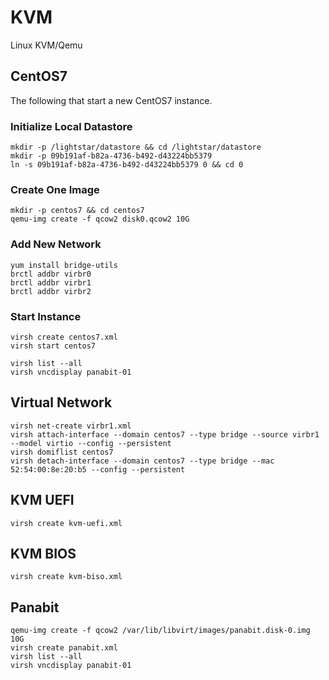 # KVM

Linux KVM/Qemu

## CentOS7

The following that start a new CentOS7 instance.

### Initialize Local Datastore

    mkdir -p /lightstar/datastore && cd /lightstar/datastore
    mkdir -p 09b191af-b82a-4736-b492-d43224bb5379
    ln -s 09b191af-b82a-4736-b492-d43224bb5379 0 && cd 0
   
### Create One Image

    mkdir -p centos7 && cd centos7
    qemu-img create -f qcow2 disk0.qcow2 10G
    
### Add New Network

    yum install bridge-utils
    brctl addbr virbr0
    brctl addbr virbr1
    brctl addbr virbr2

### Start Instance 

    virsh create centos7.xml
    virsh start centos7
    
    virsh list --all
    virsh vncdisplay panabit-01

## Virtual Network

    virsh net-create virbr1.xml
    virsh attach-interface --domain centos7 --type bridge --source virbr1 --model virtio --config --persistent
    virsh domiflist centos7
    virsh detach-interface --domain centos7 --type bridge --mac 52:54:00:8e:20:b5 --config --persistent
    
## KVM UEFI

    virsh create kvm-uefi.xml

## KVM BIOS

    virsh create kvm-biso.xml
   
## Panabit
 
    qemu-img create -f qcow2 /var/lib/libvirt/images/panabit.disk-0.img 10G
    virsh create panabit.xml
    virsh list --all
    virsh vncdisplay panabit-01

